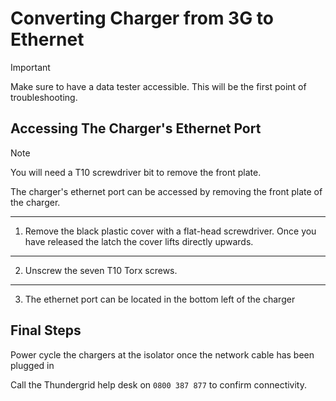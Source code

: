 # Converting Charger from 3G to Ethernet
> [!IMPORTANT]
> Make sure to have a data tester accessible. This will be the first point of troubleshooting.

## Accessing The Charger's Ethernet Port
> [!NOTE]
> You will need a T10 screwdriver bit to remove the front plate.

The charger's ethernet port can be accessed by removing the front plate of the charger.

***
1. Remove the black plastic cover with a flat-head screwdriver. Once you have released the latch the cover lifts directly upwards.
***
2. Unscrew the seven T10 Torx screws.
***
3. The ethernet port can be located in the bottom left of the charger

## Final Steps
Power cycle the chargers at the isolator once the network cable has been plugged in

Call the Thundergrid help desk on `0800 387 877` to confirm connectivity.
